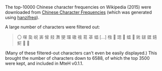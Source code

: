 The top-10000 Chinese character frequencies on Wikipedia (2015) were downloaded from [Chinese Character Frequencies](https://czielinski.github.io/hanzifreq/hanzifreq/output/frequencies.html) (which was generated using [hanzifreq](https://github.com/czielinski/hanzifreq)).

A large number of characters were filtered out:

> 〇 㗎 㚟 㟋 㟖 㦃 㩼 㵲 㹴 㼈 䃟 䄉 䓪 䓬 䗉  [...] 𣚦 𣴓 𤨒 𧊒 𧒽 𨦡 𨧀 𨨏 𨭆 𨭎 𩷶 𪘅 𪹚

(Many of these filtered-out characters can't even be easily displayed.)  This brought the number of characters down to 6588, of which the top 3500 were kept, and included in MteH v0.1.1.
